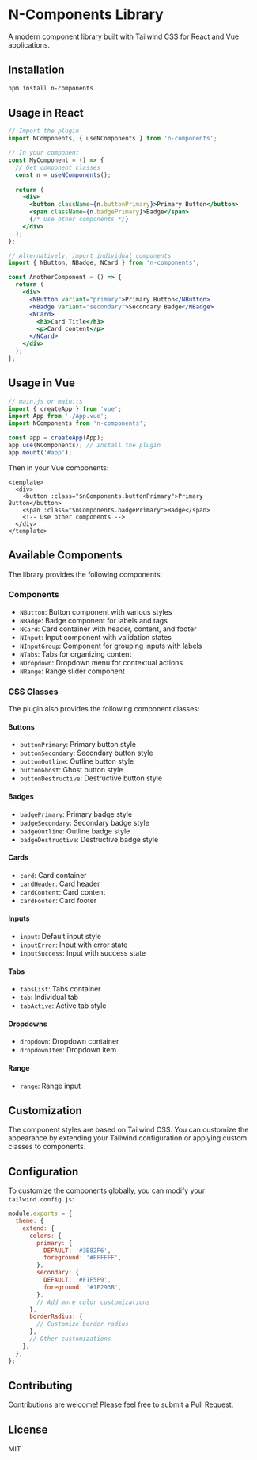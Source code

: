 # N-Components Library

A modern component library built with Tailwind CSS for React and Vue applications.

## Installation

```bash
npm install n-components
```

## Usage in React

```jsx
// Import the plugin
import NComponents, { useNComponents } from 'n-components';

// In your component
const MyComponent = () => {
  // Get component classes
  const n = useNComponents();
  
  return (
    <div>
      <button className={n.buttonPrimary}>Primary Button</button>
      <span className={n.badgePrimary}>Badge</span>
      {/* Use other components */}
    </div>
  );
};

// Alternatively, import individual components
import { NButton, NBadge, NCard } from 'n-components';

const AnotherComponent = () => {
  return (
    <div>
      <NButton variant="primary">Primary Button</NButton>
      <NBadge variant="secondary">Secondary Badge</NBadge>
      <NCard>
        <h3>Card Title</h3>
        <p>Card content</p>
      </NCard>
    </div>
  );
};
```

## Usage in Vue

```js
// main.js or main.ts
import { createApp } from 'vue';
import App from './App.vue';
import NComponents from 'n-components';

const app = createApp(App);
app.use(NComponents); // Install the plugin
app.mount('#app');
```

Then in your Vue components:

```vue
<template>
  <div>
    <button :class="$nComponents.buttonPrimary">Primary Button</button>
    <span :class="$nComponents.badgePrimary">Badge</span>
    <!-- Use other components -->
  </div>
</template>
```

## Available Components

The library provides the following components:

### Components
- `NButton`: Button component with various styles
- `NBadge`: Badge component for labels and tags
- `NCard`: Card container with header, content, and footer
- `NInput`: Input component with validation states
- `NInputGroup`: Component for grouping inputs with labels
- `NTabs`: Tabs for organizing content
- `NDropdown`: Dropdown menu for contextual actions
- `NRange`: Range slider component

### CSS Classes
The plugin also provides the following component classes:

#### Buttons
- `buttonPrimary`: Primary button style
- `buttonSecondary`: Secondary button style
- `buttonOutline`: Outline button style
- `buttonGhost`: Ghost button style
- `buttonDestructive`: Destructive button style

#### Badges
- `badgePrimary`: Primary badge style
- `badgeSecondary`: Secondary badge style
- `badgeOutline`: Outline badge style
- `badgeDestructive`: Destructive badge style

#### Cards
- `card`: Card container
- `cardHeader`: Card header
- `cardContent`: Card content
- `cardFooter`: Card footer

#### Inputs
- `input`: Default input style
- `inputError`: Input with error state
- `inputSuccess`: Input with success state

#### Tabs
- `tabsList`: Tabs container
- `tab`: Individual tab
- `tabActive`: Active tab style

#### Dropdowns
- `dropdown`: Dropdown container
- `dropdownItem`: Dropdown item

#### Range
- `range`: Range input

## Customization

The component styles are based on Tailwind CSS. You can customize the appearance by extending your Tailwind configuration or applying custom classes to components.

## Configuration

To customize the components globally, you can modify your `tailwind.config.js`:

```js
module.exports = {
  theme: {
    extend: {
      colors: {
        primary: {
          DEFAULT: '#3B82F6',
          foreground: '#FFFFFF',
        },
        secondary: {
          DEFAULT: '#F1F5F9',
          foreground: '#1E293B',
        },
        // Add more color customizations
      },
      borderRadius: {
        // Customize border radius
      },
      // Other customizations
    },
  },
};
```

## Contributing

Contributions are welcome! Please feel free to submit a Pull Request.

## License

MIT
